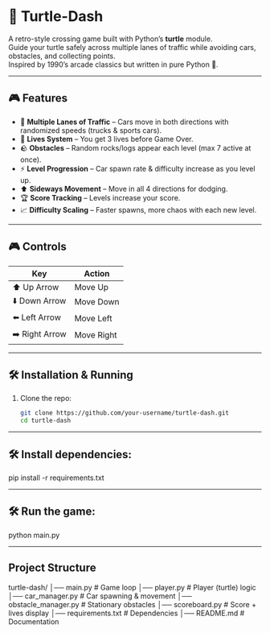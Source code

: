 # 🐢 Turtle-Dash  

A retro-style crossing game built with Python’s **turtle** module.  
Guide your turtle safely across multiple lanes of traffic while avoiding cars, obstacles, and collecting points.  
Inspired by 1990’s arcade classics but written in pure Python 🐍.  

---

## 🎮 Features  
- 🚗 **Multiple Lanes of Traffic** – Cars move in both directions with randomized speeds (trucks & sports cars).  
- 💖 **Lives System** – You get 3 lives before Game Over.  
- 🪨 **Obstacles** – Random rocks/logs appear each level (max 7 active at once).  
- ⚡ **Level Progression** – Car spawn rate & difficulty increase as you level up.  
- ⬆️ **Sideways Movement** – Move in all 4 directions for dodging.  
- 🏆 **Score Tracking** – Levels increase your score.  
- 📈 **Difficulty Scaling** – Faster spawns, more chaos with each new level.  

---

## 🎮 Controls  
| Key | Action |
|-----|---------|
| ⬆️ Up Arrow | Move Up |
| ⬇️ Down Arrow | Move Down |
| ⬅️ Left Arrow | Move Left |
| ➡️ Right Arrow | Move Right |

---

## 🛠 Installation & Running  
1. Clone the repo:  
   ```bash
   git clone https://github.com/your-username/turtle-dash.git
   cd turtle-dash

---

## 🛠 Install dependencies:
pip install -r requirements.txt


---
## 🛠 Run the game:
python main.py

---
## Project Structure

turtle-dash/
│── main.py              # Game loop
│── player.py            # Player (turtle) logic
│── car_manager.py       # Car spawning & movement
│── obstacle_manager.py  # Stationary obstacles
│── scoreboard.py        # Score + lives display
│── requirements.txt     # Dependencies
│── README.md            # Documentation

